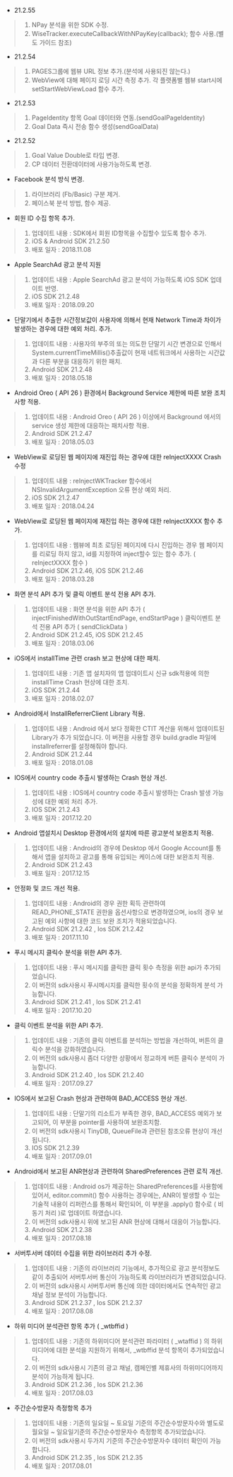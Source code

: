 * 21.2.55
> 1. NPay 분석을 위한 SDK 수정.
> 2. WiseTracker.executeCallbackWithNPayKey(callback); 함수 사용.(별도 가이드 참조)

* 21.2.54
> 1. PAGES그룹에 웹뷰 URL 정보 추가.(분석에 사용되진 않는다.)
> 2. WebView에 대해 페이지 로딩 시간 측정 추가.
     각 플랫폼별 웹뷰 start시에 setStartWebViewLoad 함수 추가.

* 21.2.53
> 1. PageIdentity 항목 Goal 데이터와 연동.(sendGoalPageIdentity)
> 2. Goal Data 즉시 전송 함수 생성(sendGoalData)

* 21.2.52
> 1. Goal Value Double로 타입 변경.
> 2. CP 데이터 전환데이터에 사용가능하도록 변경.

* Facebook 분석 방식 변경.
> 1. 라이브러리 (Fb/Basic) 구분 제거.
> 2. 페이스북 분석 방법, 함수 제공.

* 회원 ID 수집 항목 추가.
> 1. 업데이트 내용 : SDK에서 회원 ID항목을 수집할수 있도록 함수 추가.
> 1. iOS & Android SDK 21.2.50
> 1. 배포 일자 : 2018.11.08

* Apple SearchAd 광고 분석 지원 
> 1. 업데이트 내용 : Apple SearchAd 광고 분석이 가능하도록 iOS SDK 업데이트 반영. 
> 1. iOS SDK 21.2.48
> 1. 배포 일자 : 2018.09.20

* 단말기에서 추출한 시간정보값이 사용자에 의해서 현재 Network Time과 차이가 발생하는 경우에 대한 예외 처리. 추가. 
> 1. 업데이트 내용 : 사용자의 부주의 또는 의도한 단말기 시간 변경으로 인해서 System.currentTimeMillis()추출값이 현재 네트워크에서 사용하는 시간값과 다른 부분을 대응하기 위한 패치. 
> 1. Android SDK 21.2.48
> 1. 배포 일자 : 2018.05.18

* Android Oreo ( API 26 ) 환경에서 Background Service 제한에 따른 보완 조치 사항 적용. 
> 1. 업데이트 내용 : Android Oreo ( API 26 ) 이상에서 Background 에서의 service 생성 제한에 대응하는 패치사항 적용. 
> 1. Android SDK 21.2.47
> 1. 배포 일자 : 2018.05.03

* WebView로 로딩된 웹 페이지에 재진입 하는 경우에 대한 reInjectXXXX Crash 수정 
> 1. 업데이트 내용 : reInjectWKTracker 함수에서 NSInvalidArgumentException 오류 현상 예외 처리. 
> 1. iOS SDK 21.2.47
> 1. 배포 일자 : 2018.04.24

* WebView로 로딩된 웹 페이지에 재진입 하는 경우에 대한 reInjectXXXX 함수 추가. 
> 1. 업데이트 내용 : 웹뷰에 최초 로딩된 페이지에 다시 진입하는 경우 웹 페이지를 리로딩 하지 않고, id를 지정하여 inject할수 있는 함수 추가. ( reInjectXXXX 함수 )
> 1. Android SDK 21.2.46, iOS SDK 21.2.46
> 1. 배포 일자 : 2018.03.28

* 화면 분석 API 추가 및 클릭 이벤트 분석 전용 API 추가.
> 1. 업데이트 내용 : 화면 분석을 위한 API 추가 ( injectFinishedWithOutStartEndPage, endStartPage )
                 클릭이벤트 분석 전용 API 추가 ( sendClickData )
> 1. Android SDK 21.2.45, iOS SDK 21.2.45
> 1. 배포 일자 : 2018.03.06

* iOS에서 installTime 관련 crash 보고 현상에 대한 패치.
> 1. 업데이트 내용 : 기존 앱 설치자의 앱 업데이트시 신규 sdk적용에 의한 installTime Crash 현상에 대한 조치. 
> 1. iOS SDK 21.2.44
> 1. 배포 일자 : 2018.02.07

* Android에서 InstallReferrerClient Library 적용.  
> 1. 업데이트 내용 : Android 에서 보다 정확한 CTIT 계산을 위해서 업데이트된 Library가 추가 되었습니다. 이 버젼을 사용할 경우 build.gradle 파일에 installreferrer를 설정해줘야 합니다.  
> 1. Android SDK 21.2.44
> 1. 배포 일자 : 2018.01.08

* IOS에서 country code 추출시 발생하는 Crash 현상 개선. 
> 1. 업데이트 내용 : IOS에서 country code 추출시 발생하는 Crash 발생 가능성에 대한 예외 처리 추가. 
> 1. IOS SDK 21.2.43
> 1. 배포 일자 : 2017.12.20

* Android 앱설치시 Desktop 환경에서의 설치에 따른 광고분석 보완조치 적용. 
> 1. 업데이트 내용 : Android의 경우에 Desktop 에서 Google Account를 통해서 앱을 설치하고 광고를 통해 유입되는 케이스에 대한 보완조치 적용. 
> 1. Android SDK 21.2.43
> 1. 배포 일자 : 2017.12.15

* 안정화 및 코드 개선 적용. 
> 1. 업데이트 내용 : Android의 경우 권한 획득 관련하여 READ_PHONE_STATE 권한을 옵션사항으로 변경하였으며, ios의 경우 보고된 예외 사항에 대한 코드 보완 조치가 적용되었습니다.
> 1. Android SDK 21.2.42 ,  Ios SDK 21.2.42
> 1. 배포 일자 : 2017.11.10

* 푸시 메시지 클릭수 분석을 위한 API 추가. 
> 1. 업데이트 내용 : 푸시 메시지를 클릭한 클릭 횟수 측정을 위한 api가 추가되었습니다.
> 1. 이 버전의 sdk사용시 푸시메시지를 클릭한 횟수의 분석을 정확하게 분석 가능합니다.
> 1. Android SDK 21.2.41 ,  Ios SDK 21.2.41
> 1. 배포 일자 : 2017.10.20

* 클릭 이벤트 분석을 위한 API 추가. 
> 1. 업데이트 내용 : 기존의 클릭 이벤트를 분석하는 방법을 개선하여, 버튼의 클릭수 분석을 강화하였습니다. 
> 1. 이 버전의 sdk사용시 좀더 다양한 상황에서 정교하게 버튼 클릭수 분석이 가능합니다.
> 1. Android SDK 21.2.40 ,  Ios SDK 21.2.40
> 1. 배포 일자 : 2017.09.27

* IOS에서 보고된 Crash 현상과 관련하여 BAD_ACCESS 현상 개선. 
> 1. 업데이트 내용 : 단말기의 리소트가 부족한 경우, BAD_ACCESS 예외가 보고되어, 이 부분을 pointer를 사용하여 보완조치함. 
> 1. 이 버전의 sdk사용시 TinyDB, QueueFile과 관련된 참조오류 현상이 개선됩니다. 
> 1. IOS SDK 21.2.39
> 1. 배포 일자 : 2017.09.01

* Android에서 보고된 ANR현상과 관련하여 SharedPreferences 관련 로직 개선.
> 1. 업데이트 내용 : Android os가 제공하는 SharedPreferences를 사용함에 있어서, editor.commit() 함수 사용하는 경우에는,
                  ANR이 발생할 수 있는 기술적 내용이 리퍼런스를 통해서 확인되어, 
                  이 부분을 .apply() 함수로 ( 비동기 처리 )로 업데이트 하였습니다. 
> 1. 이 버전의 sdk사용시 위에 보고된 ANR 현상에 대해서 대응이 가능합니다. 
> 1. Android SDK 21.2.38
> 1. 배포 일자 : 2017.08.18

* 서버투서버 데이터 수집을 위한 라이브러리 추가 수정. 
> 1. 업데이트 내용 : 기존의 라이브러리 기능에서, 추가적으로 광고 분석정보도 같이 추출되어 서버투서버 통신이 가능하도록 라이브러리가 변경되었습니다. 
> 1. 이 버전의 sdk사용시 서버투서버 통신에 의한 데이터에서도 연속적인 광고 채널 정보 분석이 가능합니다. 
> 1. Android SDK 21.2.37 ,  Ios SDK 21.2.37
> 1. 배포 일자 : 2017.08.08

* 하위 미디어 분석관련 항목 추가 ( _wtbffid ) 
> 1. 업데이트 내용 : 기존의 하위미디어 분석관련 파라미터 ( _wtaffid ) 의 하위 미디어에 대한 분석을 지원하기 위해서, _wtbffid 분석 항목이 추가되었습니다.
> 1. 이 버전의 sdk사용시 기존의 광고 채널, 캠페인별 제휴사의 하위미디어까지 분석이 가능하게 됩니다.
> 1. Android SDK 21.2.36 ,  Ios SDK 21.2.36
> 1. 배포 일자 : 2017.08.03

* 주간순수방문자 측정항목 추가
> 1. 업데이트 내용 : 기존의 일요일 ~ 토요일 기준의 주간순수방문자수와 별도로 월요일 ~ 일요일기준의 주간순수방문자수 측정항목 추가되었습니다.
> 1. 이 버전의 sdk사용시 두가지 기준의 주간순수방문자수 데이터 확인이 가능합니다.
> 1. Android SDK 21.2.35 ,  Ios SDK 21.2.35
> 1. 배포 일자 : 2017.08.01
